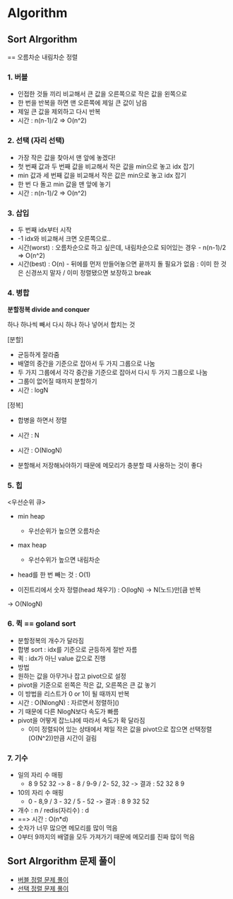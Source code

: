 # Algorithm
## Sort Alrgorithm
== 오름차순 내림차순 정렬

### 1. 버블
- 인접한 것들 끼리 비교해서 큰 값을 오른쪽으로 작은 값을 왼쪽으로
- 한 번을 반복을 하면 맨 오른쪽에 제일 큰 값이 남음
- 제일 큰 값을 제외하고 다시 반복
- 시간 : n(n-1)/2 => O(n^2)

### 2. 선택 (자리 선택)
- 가장 작은 값을 찾아서 맨 앞에 놓겠다!
- 첫 번째 값과 두 번째 값을 비교해서 작은 값을 min으로 놓고 idx 잡기
- min 값과 세 번째 값을 비교해서 작은 값은 min으로 놓고 idx 잡기
- 한 번 다 돌고 min 값을 맨 앞에 놓기
- 시간 : n(n-1)/2 => O(n^2)

### 3. 삽입
- 두 번째 idx부터 시작
- -1 idx와 비교해서 크면 오른쪽으로..
- 시간(worst) : 오름차순으로 하고 싶은데, 내림차순으로 되어있는 경우 - n(n-1)/2 => O(n^2)
- 시간(best) : O(n) - 뒤에를 먼저 만들어놓으면 끝까지 돌 필요가 없음 : 이미 한 것은 신경쓰지 말자 / 이미 정렬됐으면 보장하고 break

### 4. 병합
**분할정복 divide and conquer**

하나 하나씩 빼서 다시 하나 하나 넣어서 합치는 것

[분할]
- 균등하게 잘라줌
- 배열의 중간을 기준으로 잡아서 두 가지 그룹으로 나눔
- 두 가지 그룹에서 각각 중간을 기준으로 잡아서 다시 두 가지 그룹으로 나눔
- 그룹이 없어질 때까지 분할하기
- 시간 : logN

[정복]
- 합병을 하면서 정렬
- 시간 : N


- 시간 : O(NlogN)
- 분할해서 저장해놔야하기 때문에 메모리가 충분할 때 사용하는 것이 좋다

### 5. 힙
<우선순위 큐>
- min heap
  - 우선순위가 높으면 오름차순
- max heap
  - 우선수위가 높으면 내림차순

- head를 한 번 빼는 것 : O(1)
- 이진트리에서 숫자 정렬(head 채우기) : O(logN) -> N(노드)만[큼 반복

-> O(NlogN)


### 6. 퀵 == goland sort
- 분할정복의 개수가 달라짐
- 합병 sort : idx를 기준으로 균등하게 절반 자름
- 퀵 : idx가 아닌 value 값으로 진행
- 방법
- 원하는 값을 아무거나 잡고 pivot으로 설정
- pivot을 기준으로 왼쪽은 작은 값, 오른쪽은 큰 값 놓기
- 이 방법을 리스트가 0 or 1이 될 때까지 반복
- 시간 : O(NlongN) : 자르면서 정렬하]()
- 기 때문에 다른 NlogN보다 속도가 빠름
- pivot을 어떻게 잡느냐에 따라서 속도가 확 달라짐
  - 이미 정렬되어 있는 상태에서 제일 작은 값을 pivot으로 잡으면 선택정렬(O(N^2))만큼 시간이 걸림


### 7. 기수
- 일의 자리 수 매핑
  - 8 9 52 32 -> 8 - 8 / 9-9 / 2- 52, 32 -> 결과 : 52 32 8 9
- 10의 자리 수 매핑
  - 0 - 8,9 / 3 - 32 / 5 - 52 -> 결과 : 8 9 32 52
- 개수 : n / redis(자리수) : d
- ==> 시간 : O(n*d)
- 숫자가 너무 많으면 메모리를 많이 먹음
- 0부터 9까지의 배열을 모두 가져가기 때문에 메모리를 진짜 많이 먹음

## Sort Alrgorithm 문제 풀이
- [버블 정렬 문제 풀이](../algorithm/bubble_sort.go)
- [선택 정렬 문제 풀이](../algorithm/selection_sort.go)